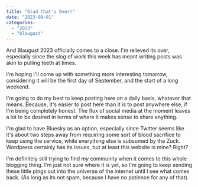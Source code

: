 ```yaml
---
title: "Glad that's Over!"
date: "2023-09-01"
categories: 
  - "2023"
  - "blaugust"
---
```


And Blaugust 2023 officially comes to a close. I'm relieved its over, especially since the slog of work this week has meant writing posts was akin to pulling teeth at times.

I'm hoping I'll come up with something more interesting tomorrow, considering it will be the first day of September, and the start of a long weekend.

I'm going to do my best to keep posting here on a daily basis, whatever that means. Because, it's easier to post here than it is to post anywhere else, if I'm being completely honest. The flux of social media at the moment leaves a lot to be desired in terms of where it makes sense to share anything.

I'm glad to have Bluesky as an option, especially since Twitter seems like it's about two steps away from requiring some sort of blood sacrifice to keep using the service, while everything else is subsumed by the Zuck. Wordpress certainly has its issues, but at least this website is mine? Right?

I'm definitely still trying to find _my_ community when it comes to this whole blogging thing. I'm just not sure where it is yet, so I'm going to keep sending these little pings out into the universe of the internet until I see what comes back. (As long as its not spam, because I have no patience for any of that).
